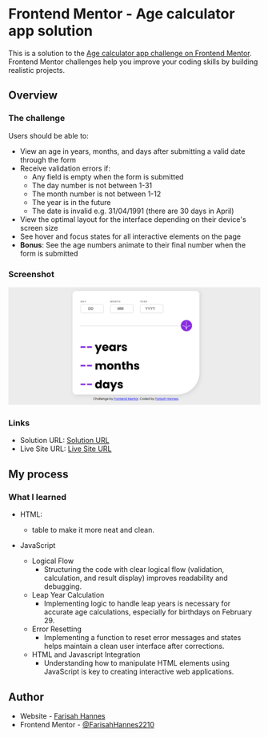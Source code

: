 # Frontend Mentor - Age calculator app solution

This is a solution to the [Age calculator app challenge on Frontend Mentor](https://www.frontendmentor.io/challenges/age-calculator-app-dF9DFFpj-Q). Frontend Mentor challenges help you improve your coding skills by building realistic projects. 

## Overview

### The challenge

Users should be able to:

- View an age in years, months, and days after submitting a valid date through the form
- Receive validation errors if:
  - Any field is empty when the form is submitted
  - The day number is not between 1-31
  - The month number is not between 1-12
  - The year is in the future
  - The date is invalid e.g. 31/04/1991 (there are 30 days in April)
- View the optimal layout for the interface depending on their device's screen size
- See hover and focus states for all interactive elements on the page
- **Bonus**: See the age numbers animate to their final number when the form is submitted

### Screenshot

![screenshot](screenshot.png)


### Links

- Solution URL: [Solution URL](https://github.com/FarisahHannes2210/age-calculator-app-frontend-mentor)
- Live Site URL: [Live Site URL](https://FarisahHannes2210.github.io/age-calculator-app-frontend-mentor)

## My process

### What I learned

- HTML:
  - table to make it more neat and clean.

- JavaScript
  - Logical Flow
    - Structuring the code with clear logical flow (validation, calculation, and result display) improves readability and debugging.
  - Leap Year Calculation
    - Implementing logic to handle leap years is necessary for accurate age calculations, especially for birthdays on February 29.
  - Error Resetting
    - Implementing a function to reset error messages and states helps maintain a clean user interface after corrections.
  - HTML and Javascript Integration
    - Understanding how to manipulate HTML elements using JavaScript is key to creating interactive web applications.


## Author

- Website - [Farisah Hannes](https://sites.google.com/view/farisahhannes/)
- Frontend Mentor - [@FarisahHannes2210](https://www.frontendmentor.io/profile/FarisahHannes2210)
